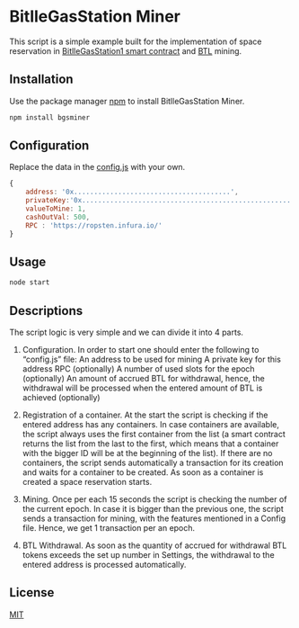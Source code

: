 # BitlleGasStation Miner

This script is a simple example built for the implementation of space reservation in [BitlleGasStation1 smart contract](https://ropsten.etherscan.io/address/0x06836be4e6273d77ee7429e0e6414398a81e3dd2#contracts) and [BTL](https://ropsten.etherscan.io/token/0x752777721dd5fe2db110e9e03b3b8feacff1665e) mining.

## Installation

Use the package manager [npm](https://www.npmjs.com/package/bgsminer) to install BitlleGasStation Miner.

```bash
npm install bgsminer
```

## Configuration

Replace the data in the [config.js](./config.js) with your own.  

```JavaScript
{
    address: '0x.......................................',
    privateKey:'0x.......................................................' ,
    valueToMine: 1,
    cashOutVal: 500,
    RPC : 'https://ropsten.infura.io/'
}
```

## Usage

```bash
node start
```

## Descriptions

The script logic is very simple and we can divide it into 4 parts.

1. Configuration. In order to start one should enter the following to “config.js” file:
An address to be used for mining
A private key for this address
RPC (optionally)
A number of used slots for the epoch (optionally)
An amount of accrued BTL for withdrawal, hence, the withdrawal will be processed when the entered amount of BTL is achieved  (optionally)

2. Registration of a container. At the start the script is checking if the entered address has any containers.  In case containers are available, the script always uses the first container from the list (a smart contract returns the list from the last to the first, which means that a container with the bigger ID will be at the beginning of the list). If there are no containers, the script sends automatically a transaction for its creation and waits for a container to be created. As soon as a container is created a space reservation starts.

3. Mining. Once per each 15 seconds the script is checking the number of the current epoch. In case it is bigger than the previous one, the script sends a transaction for mining, with the features mentioned in a Config file. Hence, we get 1 transaction per an epoch.

4. BTL Withdrawal. As soon as the quantity of accrued for withdrawal BTL tokens exceeds the set up number in Settings, the withdrawal to the entered address is processed automatically.

## License

[MIT](https://choosealicense.com/licenses/mit/)
